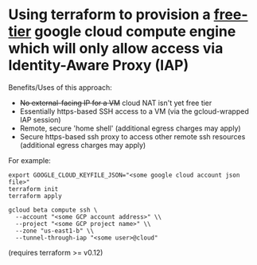 # Using terraform to provision a [free-tier](https://cloud.google.com/free/docs/gcp-free-tier#always-free-usage-limits) google cloud compute engine which will only allow access via Identity-Aware Proxy (IAP)

Benefits/Uses of this approach:

* ~~No external-facing IP for a VM~~ cloud NAT isn't yet free tier
* Essentially https-based SSH access to a VM (via the gcloud-wrapped IAP session)
* Remote, secure 'home shell' (additional egress charges may apply)
* Secure https-based ssh proxy to access other remote ssh resources (additional egress charges may apply)

For example:

```shell
export GOOGLE_CLOUD_KEYFILE_JSON="<some google cloud account json file>"
terraform init
terraform apply

gcloud beta compute ssh \
  --account "<some GCP account address>" \\
  --project "<some GCP project name>" \\
  --zone "us-east1-b" \\
  --tunnel-through-iap "<some user>@cloud"
```

(requires terraform >= v0.12)
